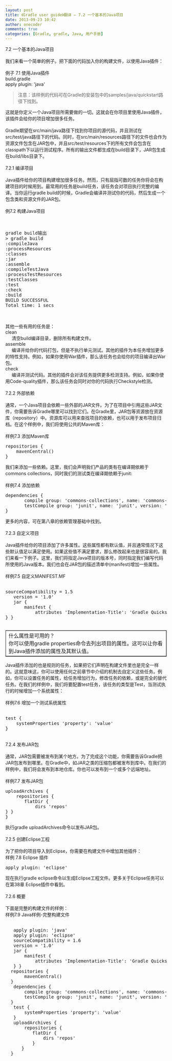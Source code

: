 ```yaml
---
layout: post
title: 《Gradle user guide》翻译 — 7.2 一个基本的Java项目
date: 2013-09-23 10:42
author: onecoder
comments: true
categories: [Gradle, gradle, Java, 用户手册]
---
```

<div>
	7.2 一个基本的Java项目
	<div>
		&nbsp;</div>
	<div>
		我们来看一个简单的例子。把下面的代码加入你的构建文件，以使用Java插件：</div>
	<div>
		&nbsp;</div>
	<div>
		例子 7.1 使用Java插件</div>
	<div>
		build.gradle</div>
	<div>
		apply plugin: &#39;java&#39;</div>
	<blockquote>
		<div>
			注意：该样例的代码可在Gradle的安装包中的samples/java/quickstart路径下找到。</div>
	</blockquote>
	<div>
		这就是你定义一个Java项目所需要做的一切。这就会在你项目里使用Java插件，该插件会给你的项目增加很多任务。</div>
	<div>
		&nbsp;</div>
	<div>
		Gradle期望在src/main/java路径下找到你项目的源代码，并且测试在src/test/java路径下的代码。同时，在src/main/resources路径下的文件也会作为资源文件包含在JAR包中，并且src/test/resources下的所有文件会包含在classpath下以运行测试程序。所有的输出文件都生成在build目录下，JAR包生成在build/libs目录下。</div>
	<div>
		&nbsp;</div>
	<div>
		7.2.1 编译项目</div>
	<div>
		&nbsp;</div>
	<div>
		Java插件给你的项目构建增加很多任务。然而，只有屈指可数的任务你将会在构建项目的时候用到。最常用的任务是build任务，该任务会对项目执行完整的编译。当你运行gradle build的时候，Gradle会编译并测试你的代码，然后生成一个包含类和资源文件的JAR包。</div>
	<div>
		&nbsp;</div>
	<div>
		例7.2 构建Java项目</div>
	<div>
		&nbsp;</div>
	<br />
	<pre>
gradle build输出
&gt; gradle build
:compileJava
:processResources
:classes
:jar
:assemble
:compileTestJava
:processTestResources
:testClasses
:test
:check
:build
BUILD SUCCESSFUL
Total time: 1 secs

</pre>
	<div>
		&nbsp;</div>
	<div>
		其他一些有用的任务是：</div>
	<div>
		clean</div>
	<div>
		&nbsp; &nbsp; &nbsp;清空build编译目录，删除所有构建文件。</div>
	<div>
		assemble</div>
	<div>
		&nbsp; &nbsp; &nbsp;编译并给你的代码打包，但是不执行单元测试。其他的插件为本任务增加更多的特性支持。例如，如果你使用War插件，那么该任务也会给你的项目编译出War包。</div>
	<div>
		check</div>
	<div>
		&nbsp; &nbsp; &nbsp;编译并测试代码。其他的插件会对该任务提供更多检测支持。例如，如果你使用Code-quality插件，那么该任务会同时对你的代码执行Checkstyle检测。</div>
	<div>
		&nbsp;</div>
	<div>
		7.2.2 外部依赖</div>
	<div>
		&nbsp;</div>
	<div>
		通常，一个Java项目会依赖一些外部的JAR文件。为了在项目中引用这些JAR文件，你需要告诉Gradle哪里可以找到它们。在Gradle里，JAR包等资源放在资源库（repository）中。资源库可以用来查找项目的依赖，也可以用于发布项目归档。在这个样例中，我们将使用公共的Maven库：</div>
	<div>
		&nbsp;</div>
	<div>
		样例7.3 添加Maven库</div>
	<div>
		<pre>
repositories {
    mavenCentral()
}
</pre>
	</div>
	<div>
		我们来添加一些依赖。这里，我们会声明我们产品的类有在编译期依赖于commons collections，同时我们的测试类在编译期依赖于junit:</div>
	<div>
		&nbsp;</div>
	<div>
		样例7.4 添加依赖</div>
	<pre>
dependencies {
       compile group: &#39;commons-collections&#39;, name: &#39;commons-collections&#39;, version: &#39;3.2&#39;
       testCompile group: &#39;junit&#39;, name: &#39;junit&#39;, version: &#39;4.+&#39;
}
</pre>
	<div>
		更多的内容，可在第八章的依赖管理基础中找到。</div>
	<div>
		&nbsp;</div>
	<div>
		7.2.3 自定义项目</div>
	<div>
		&nbsp;</div>
	<div>
		Java插件给你的项目添加了许多属性。这些属性都有默认值，并且通常情况下这些默认值足以满足使用。如果这些值不满足要求，那么修改起来也是很容易的。我们来看一下例子。这里，我们将指定Java项目的版本号，同时指定我们编写代码所使用的Java版本。我们也会在JAR包的描述清单中(manifest)增加一些属性。</div>
	<div>
		&nbsp;</div>
	<div>
		样例7.5 自定义MANIFEST.MF</div>
	<div>
		<br />
		<pre>
sourceCompatibility = 1.5
   version = &#39;1.0&#39;
   jar {
       manifest {
           attributes &#39;Implementation-Title&#39;: &#39;Gradle Quickstart&#39;, &#39;Implementation-Version&#39;: versi
} }

</pre>
	</div>
	<div>
		<table border="1" cellpadding="2" cellspacing="0">
			<tbody>
				<tr>
					<td>
						什么属性是可用的？<br />
						<div>
							你可以使用gradle properties命令去列出项目的属性。这可以让你看到Java插件添加的属性及其默认值。</div>
					</td>
				</tr>
			</tbody>
		</table>
	</div>
	<div>
		Java插件添加的也是规则的任务，如果把它们声明在构建文件里也是完全一样的。这就意味这，你可以使用任何之前章节中介绍的机制去自定义这些任务。例如，你可以设置任务的属性，给任务增加行为，修改任务的依赖，或是完全的替代任务。在我们的样例中，我们将要配置test任务，该任务的类型是Test，当测试执行的时候增加一个系统属性：</div>
	<div>
		&nbsp;</div>
	<div>
		样例7.6 增加一个测试系统属性</div>
	<br />
	<pre>
test {
    systemProperties &#39;property&#39;: &#39;value&#39;
}
</pre>
	<div>
		&nbsp;</div>
	<div>
		7.2.4 发布JAR包</div>
	<div>
		&nbsp;</div>
	<div>
		通常，JAR包需要被发布到某个地方。为了完成这个功能，你需要告诉Gradle把JAR包发布到哪里。在Gradle中，如JAR之类的压缩包都被发布到库中。在我们的样例中，我们将会发布到本地仓库。你也可以发布到一个或多个远端地址。</div>
	<div>
		&nbsp;</div>
	<div>
		样例7.7 发布JAR包</div>
	<div>
		<pre>
uploadArchives {
    repositories {
       flatDir {
           dirs &#39;repos&#39;
} }
}
</pre>
	</div>
	<div>
		执行gradle uploadArchives命令以发布JAR包。</div>
	<div>
		&nbsp;</div>
	<div>
		7.2.5 创建Eclipse工程</div>
	<div>
		&nbsp;</div>
	<div>
		为了把你的项目导入到Eclipse，你需要在构建文件中增加其他插件：</div>
	<div>
		样例 7.8 Eclipse 插件</div>
	<div>
		<pre>
apply plugin: &#39;eclipse&#39;
</pre>
	</div>
	<div>
		现在执行gradle eclipse命令以生成Eclipse工程文件。更多关于Eclipse任务可以在第38章 Eclipse插件中看到。</div>
	<div>
		&nbsp;</div>
	<div>
		7.2.6 概要</div>
	<div>
		&nbsp;</div>
	<div>
		下面是完整的构建文件的样例：</div>
	<div>
		样例7.9 Java样例-完整构建文件</div>
	<br />
	<pre>
   apply plugin: &#39;java&#39;
   apply plugin: &#39;eclipse&#39;
   sourceCompatibility = 1.6
   version = &#39;1.0&#39;
   jar {
       manifest {
           attributes &#39;Implementation-Title&#39;: &#39;Gradle Quickstart&#39;, &#39;Implementation-Version&#39;﻿
   } }
  repositories {
       mavenCentral()
  }
   dependencies {
       compile group: &#39;commons-collections&#39;, name: &#39;commons-collections&#39;, version: &#39;3.2&#39;
       testCompile group: &#39;junit&#39;, name: &#39;junit&#39;, version: &#39;4.+&#39;
  }
   test {
       systemProperties &#39;property&#39;: &#39;value&#39;
   }
   uploadArchives {
       repositories {
          flatDir {
              dirs &#39;repos&#39;
          } 
      }
  }

</pre>
</div>
<p>
	&nbsp;</p>

